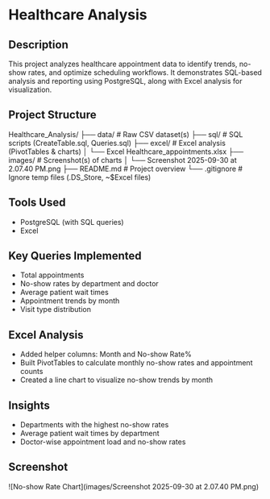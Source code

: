 # Healthcare Analysis

## Description
This project analyzes healthcare appointment data to identify trends, no-show rates, and optimize scheduling workflows. It demonstrates SQL-based analysis and reporting using PostgreSQL, along with Excel analysis for visualization.

## Project Structure
Healthcare_Analysis/
├── data/                         # Raw CSV dataset(s)
├── sql/                          # SQL scripts (CreateTable.sql, Queries.sql)
├── excel/                        # Excel analysis (PivotTables & charts)
│   └── Excel Healthcare_appointments.xlsx
├── images/                       # Screenshot(s) of charts
│   └── Screenshot 2025-09-30 at 2.07.40 PM.png
├── README.md                      # Project overview
└── .gitignore                     # Ignore temp files (.DS_Store, ~$Excel files)

## Tools Used
- PostgreSQL (with SQL queries)
- Excel

## Key Queries Implemented
- Total appointments
- No-show rates by department and doctor
- Average patient wait times
- Appointment trends by month
- Visit type distribution

## Excel Analysis
- Added helper columns: Month and No-show Rate%
- Built PivotTables to calculate monthly no-show rates and appointment counts
- Created a line chart to visualize no-show trends by month

## Insights
- Departments with the highest no-show rates
- Average patient wait times by department
- Doctor-wise appointment load and no-show rates

## Screenshot
![No-show Rate Chart](images/Screenshot 2025-09-30 at 2.07.40 PM.png)
